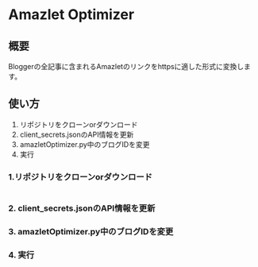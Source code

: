 # Amazlet Optimizer
## 概要
Bloggerの全記事に含まれるAmazletのリンクをhttpsに適した形式に変換します。

## 使い方
1. リポジトリをクローンorダウンロード
2. client_secrets.jsonのAPI情報を更新
3. amazletOptimizer.py中のブログIDを変更
4. 実行

### 1.リポジトリをクローンorダウンロード
```
```

### 2. client_secrets.jsonのAPI情報を更新
### 3. amazletOptimizer.py中のブログIDを変更
### 4. 実行
